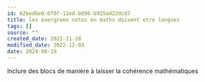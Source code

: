 ```yaml
---
id: 62bed6e0-6f0f-11ed-b896-b925ad22dcd7
title: les evergreen notes en maths doivent etre longues
tags: []
source: ""
created_date: 2022-11-28
modified_date: 2022-12-03
date: 2024-08-19
---
```

Inclure des blocs de manière à laisser la cohérence mathématiques 